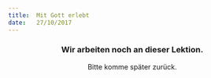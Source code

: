 ```yaml
---
title:  Mit Gott erlebt
date:   27/10/2017
---
```


### <center>Wir arbeiten noch an dieser Lektion.</center>
<center>Bitte komme später zurück.</center>